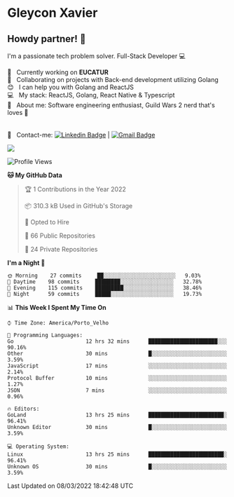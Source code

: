 # Gleycon Xavier

## Howdy partner! 👋

I'm a passionate tech problem solver.
Full-Stack Developer :computer:

 :rocket:  &nbsp; Currently working on **EUCATUR**
 <br/> :purple_heart: &nbsp; Collaborating on projects with Back-end development utilizing Golang
 <br/> :blush: &nbsp; I can help you with Golang and ReactJS
 <br/> :computer: &nbsp; My stack: ReactJS, Golang, React Native & Typescript
 <br/> 💬  &nbsp; About me: Software engineering enthusiast, Guild Wars 2 nerd that's loves :apple:
 <br/>
 <br/>
 <br/> :email: &nbsp; Contact-me: [![Linkedin Badge](https://img.shields.io/badge/-GleyconXavier-blue?style=flat-square&logo=Linkedin&logoColor=white&link=https://www.linkedin.com/in/gleyconxavier/)](https://www.linkedin.com/in/gleyconxavier/) 
| 
[![Gmail Badge](https://img.shields.io/badge/-gleyconxcarlos@gmail.com-c14438?style=flat-square&logo=Gmail&logoColor=white&link=mailto:gleyconxcarlos@gmail.com)](mailto:gleyconxcarlos@gmail.com)

![](https://komarev.com/ghpvc/?username=gleyconxavier)

<!--START_SECTION:waka-->
![Profile Views](http://img.shields.io/badge/Profile%20Views-0-blue)

**🐱 My GitHub Data** 

> 🏆 1 Contributions in the Year 2022
 > 
> 📦 310.3 kB Used in GitHub's Storage 
 > 
> 💼 Opted to Hire
 > 
> 📜 66 Public Repositories 
 > 
> 🔑 24 Private Repositories  
 > 
**I'm a Night 🦉** 

```text
🌞 Morning    27 commits     ██░░░░░░░░░░░░░░░░░░░░░░░   9.03% 
🌆 Daytime    98 commits     ████████░░░░░░░░░░░░░░░░░   32.78% 
🌃 Evening    115 commits    █████████░░░░░░░░░░░░░░░░   38.46% 
🌙 Night      59 commits     █████░░░░░░░░░░░░░░░░░░░░   19.73%

```


📊 **This Week I Spent My Time On** 

```text
⌚︎ Time Zone: America/Porto_Velho

💬 Programming Languages: 
Go                       12 hrs 32 mins      ██████████████████████░░░   90.16% 
Other                    30 mins             █░░░░░░░░░░░░░░░░░░░░░░░░   3.59% 
JavaScript               17 mins             ░░░░░░░░░░░░░░░░░░░░░░░░░   2.14% 
Protocol Buffer          10 mins             ░░░░░░░░░░░░░░░░░░░░░░░░░   1.27% 
JSON                     7 mins              ░░░░░░░░░░░░░░░░░░░░░░░░░   0.96%

🔥 Editors: 
GoLand                   13 hrs 25 mins      ████████████████████████░   96.41% 
Unknown Editor           30 mins             █░░░░░░░░░░░░░░░░░░░░░░░░   3.59%

💻 Operating System: 
Linux                    13 hrs 25 mins      ████████████████████████░   96.41% 
Unknown OS               30 mins             █░░░░░░░░░░░░░░░░░░░░░░░░   3.59%

```


 Last Updated on 08/03/2022 18:42:48 UTC
<!--END_SECTION:waka-->
